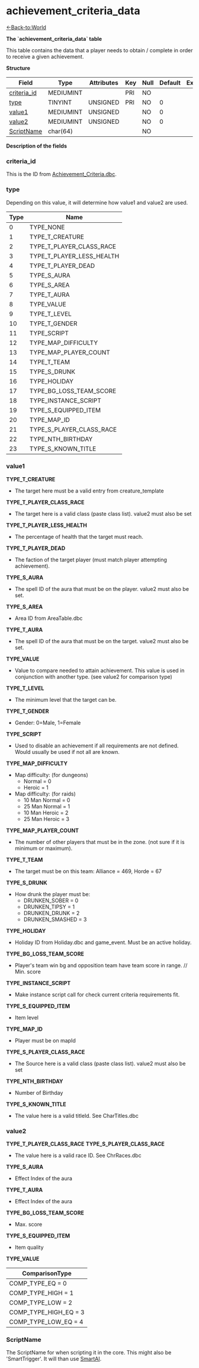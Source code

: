 # achievement\_criteria\_data

[<-Back-to:World](database-world.md)

**The \`achievement\_criteria\_data\` table**

This table contains the data that a player needs to obtain / complete in order to receive a given achievement.

**Structure**

| Field            | Type      | Attributes | Key | Null | Default | Extra | Comment |
| ---------------- | --------- | ---------- | --- | ---- | ------- | ----- | ------- |
| [criteria_id][1] | MEDIUMINT |            | PRI | NO   |         |       |         |
| [type][2]        | TINYINT   | UNSIGNED   | PRI | NO   | 0       |       |         |
| [value1][3]      | MEDIUMINT | UNSIGNED   |     | NO   | 0       |       |         |
| [value2][4]      | MEDIUMINT | UNSIGNED   |     | NO   | 0       |       |         |
| [ScriptName][5]  | char(64)  |            |     | NO   |         |       |         |

[1]: #criteria_id
[2]: #type
[3]: #value1
[4]: #value2
[5]: #scriptname

**Description of the fields**

### criteria\_id

This is the ID from [Achievement\_Criteria.dbc](Achievement+Criteria).

### type

Depending on this value, it will determine how value1 and value2 are used.

| Type | Name                      |
| ---- | ------------------------- |
| 0    | TYPE_NONE                 |
| 1    | TYPE_T_CREATURE           |
| 2    | TYPE_T_PLAYER_CLASS_RACE  |
| 3    | TYPE_T_PLAYER_LESS_HEALTH |
| 4    | TYPE_T_PLAYER_DEAD        |
| 5    | TYPE_S_AURA               |
| 6    | TYPE_S_AREA               |
| 7    | TYPE_T_AURA               |
| 8    | TYPE_VALUE                |
| 9    | TYPE_T_LEVEL              |
| 10   | TYPE_T_GENDER             |
| 11   | TYPE_SCRIPT               |
| 12   | TYPE_MAP_DIFFICULTY       |
| 13   | TYPE_MAP_PLAYER_COUNT     |
| 14   | TYPE_T_TEAM               |
| 15   | TYPE_S_DRUNK              |
| 16   | TYPE_HOLIDAY              |
| 17   | TYPE_BG_LOSS_TEAM_SCORE   |
| 18   | TYPE_INSTANCE_SCRIPT      |
| 19   | TYPE_S_EQUIPPED_ITEM       |
| 20   | TYPE_MAP_ID               |
| 21   | TYPE_S_PLAYER_CLASS_RACE  |
| 22   | TYPE_NTH_BIRTHDAY         |
| 23   | TYPE_S_KNOWN_TITLE        |

### value1

**TYPE\_T\_CREATURE**

-   The target here must be a valid entry from creature\_template

**TYPE\_T\_PLAYER\_CLASS\_RACE**

-   The target here is a valid class (paste class list). value2 must also be set

**TYPE\_T\_PLAYER\_LESS\_HEALTH**

-   The percentage of health that the target must reach.

**TYPE\_T\_PLAYER\_DEAD**

-   The faction of the target player (must match player attempting achievement).

**TYPE\_S\_AURA**

-   The spell ID of the aura that must be on the player. value2 must also be set.

**TYPE\_S\_AREA**

-   Area ID from AreaTable.dbc

**TYPE\_T\_AURA**

-   The spell ID of the aura that must be on the target. value2 must also be set.

**TYPE\_VALUE**

-   Value to compare needed to attain achievement. This value is used in conjunction with another type. (see value2 for comparison type)

**TYPE\_T\_LEVEL**

-   The minimum level that the target can be.

**TYPE\_T\_GENDER**

-   Gender: 0=Male, 1=Female

**TYPE\_SCRIPT**

-   Used to disable an achievement if all requirements are not defined. Would usually be used if not all are known.

**TYPE\_MAP\_DIFFICULTY**

-   Map difficulty: (for dungeons)
    - Normal = 0
    - Heroic = 1
-   Map difficulty: (for raids)
    - 10 Man Normal = 0
    - 25 Man Normal = 1
    - 10 Man Heroic = 2
    - 25 Man Heroic = 3

**TYPE\_MAP\_PLAYER\_COUNT**

-   The number of other players that must be in the zone. (not sure if it is minimum or maximum).

**TYPE\_T\_TEAM**

-   The target must be on this team: Alliance = 469, Horde = 67

**TYPE\_S\_DRUNK**

-   How drunk the player must be:
    - DRUNKEN\_SOBER = 0
    - DRUNKEN\_TIPSY = 1
    - DRUNKEN\_DRUNK = 2
    - DRUNKEN\_SMASHED = 3

**TYPE\_HOLIDAY**

-   Holiday ID from Holiday.dbc and game\_event. Must be an active holiday.

**TYPE\_BG\_LOSS\_TEAM\_SCORE**

-   Player's team win bg and opposition team have team score in range. // Min. score

**TYPE\_INSTANCE\_SCRIPT**

-   Make instance script call for check current criteria requirements fit.

**TYPE\_S\_EQUIPPED\_ITEM**

-   Item level

**TYPE\_MAP\_ID**

-   Player must be on mapId

**TYPE\_S\_PLAYER\_CLASS\_RACE**

-   The Source here is a valid class (paste class list). value2 must also be set
 

**TYPE\_NTH\_BIRTHDAY**

-   Number of Birthday

**TYPE\_S\_KNOWN\_TITLE**

-   The value here is a valid titleId. See CharTitles.dbc

### value2

**TYPE\_T\_PLAYER\_CLASS\_RACE**
**TYPE\_S\_PLAYER\_CLASS\_RACE**

-   The value here is a valid race ID. See ChrRaces.dbc

**TYPE\_S\_AURA**

-   Effect Index of the aura

**TYPE\_T\_AURA**

-   Effect Index of the aura

**TYPE\_BG\_LOSS\_TEAM\_SCORE**

-   Max. score

**TYPE\_S\_EQUIPPED\_ITEM**

-   Item quality

**TYPE\_VALUE**

| ComparisonType        |
| ------------------------ |
| COMP\_TYPE\_EQ = 0       |
| COMP\_TYPE\_HIGH = 1     |
| COMP\_TYPE\_LOW = 2      |
| COMP\_TYPE\_HIGH\_EQ = 3 |
| COMP\_TYPE\_LOW\_EQ = 4  |

### ScriptName

The ScriptName for when scripting it in the core.
This might also be 'SmartTrigger'. It will than use [SmartAI](smart_scripts).

